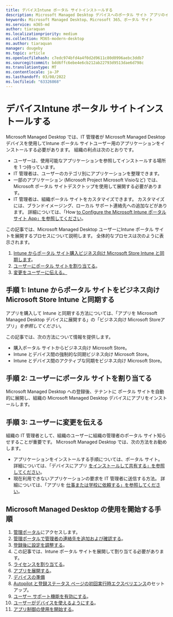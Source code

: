 ```yaml
---
title: デバイスIntune ポータル サイトインストールする
description: Microsoft Managed Desktop デバイスへのポータル サイト アプリのインストールに関する情報
keywords: Microsoft Managed Desktop、Microsoft 365、ポータル サイト
ms.service: m365-md
author: tiaraquan
ms.localizationpriority: medium
ms.collection: M365-modern-desktop
ms.author: tiaraquan
manager: dougeby
ms.topic: article
ms.openlocfilehash: c7edc974bfd4a4f0d2d9611c80d0996aebc3ddb7
ms.sourcegitcommit: bdd6ffc6ebe4e6cb212ab22793d9513dae6d798c
ms.translationtype: MT
ms.contentlocale: ja-JP
ms.lasthandoff: 03/08/2022
ms.locfileid: "63326868"
---
```

# <a name="install-intune-company-portal-on-devices"></a>デバイスIntune ポータル サイトインストールする

Microsoft Managed Desktop では、IT 管理者が Microsoft Managed Desktop デバイスを使用してIntune ポータル サイトユーザー用のアプリケーションをインストールする必要があります。 組織の利点は次のとおりです。

- ユーザーは、使用可能なアプリケーションを参照してインストールする場所を 1 つ持っています。
- IT 管理者は、ユーザーのカテゴリ別にアプリケーションを整理できます。  
- 一部のアプリケーション (Microsoft Project Microsoft Visioなど) では、Microsoft ポータル サイトデスクトップを使用して展開する必要があります。
- IT 管理者は、組織ポータル サイトをカスタマイズできます。 カスタマイズには、ブランドイメージング、ローカル サポート連絡先への追加などがあります。 詳細については、「How [to Configure the Microsoft Intune ポータル サイト App」を参照してください](/intune/company-portal-app)。

この記事では、Microsoft Managed Desktop ユーザーにIntune ポータル サイトを展開するプロセスについて説明します。 全体的なプロセスは次のように表示されます。

1. [Intune からポータル サイト購入ビジネス向け Microsoft Store Intune と同期します](#step-1-purchase-company-portal-from-microsoft-store-for-business-and-sync-with-intune)。
2. [ユーザーにポータル サイトを割り当てる](#step-2-assign-company-portal-to-your-users)。
3. [変更をユーザーに伝える。](#step-3-communicate-change-to-your-users)

## <a name="step-1-purchase-company-portal-from-microsoft-store-for-business-and-sync-with-intune"></a>手順 1: Intune からポータル サイトをビジネス向け Microsoft Store Intune と同期する

アプリを購入して Intune と同期する方法については、「アプリを Microsoft [](deploy-apps.md#msfb-apps) Managed Desktop デバイスに展開する」の「ビジネス向け Microsoft Storeアプリ」*を参照してください*。

この記事では、次の方法について情報を提供します。

- 購入ポータル サイトからビジネス向け Microsoft Store。
- Intune とデバイス間の強制的な同期ビジネス向け Microsoft Store。
- Intune とデバイス間のアクティブな同期をビジネス向け Microsoft Store。

## <a name="step-2-assign-company-portal-to-your-users"></a>手順 2: ユーザーにポータル サイトを割り当てる

Microsoft Managed Desktop への登録後、テナントに ポータル サイトを自動的に展開し、組織の Microsoft Managed Desktop デバイスにアプリをインストールします。

## <a name="step-3-communicate-change-to-your-users"></a>手順 3: ユーザーに変更を伝える

組織の IT 管理者として、組織のユーザーに組織の管理者のポータル サイト知らせすることが重要です。 Microsoft Managed Desktop では、次の方法をお勧めします。

- アプリケーションをインストールする手順については、ポータル サイト。 詳細については、「デバイスにアプリ [をインストールして共有する」を参照してください](/intune-user-help/install-apps-cpapp-windows)。
- 現在利用できないアプリケーションの要求を IT 管理者に送信する方法。 詳細については、「アプリを [仕事または学校に依頼する」を参照してください](/intune-user-help/install-apps-cpapp-windows#request-an-app-for-work-or-school)。  

## <a name="steps-to-get-started-with-microsoft-managed-desktop"></a>Microsoft Managed Desktop の使用を開始する手順

1. [管理ポータル](access-admin-portal.md)にアクセスします。
1. [管理ポータルで管理者の連絡先を追加および確認する](add-admin-contacts.md)。
1. [登録後に設定を調整する](conditional-access.md)。
1. この記事では、Intune ポータル サイトを展開して割り当てる必要があります。
1. [ライセンスを割り当てる](assign-licenses.md)。
1. [アプリを展開する](deploy-apps.md)。
1. [デバイスの準備](prepare-devices.md)
1. [Autopilot と登録ステータス ページの初回実行時エクスペリエンス](esp-first-run.md)のセットアップ。
1. [ユーザー サポート機能を有効にする](enable-support.md)。
1. [ユーザーがデバイスを使えるようにする](get-started-devices.md)。
1. [アプリ制御の使用を開始する](get-started-app-control.md)。
